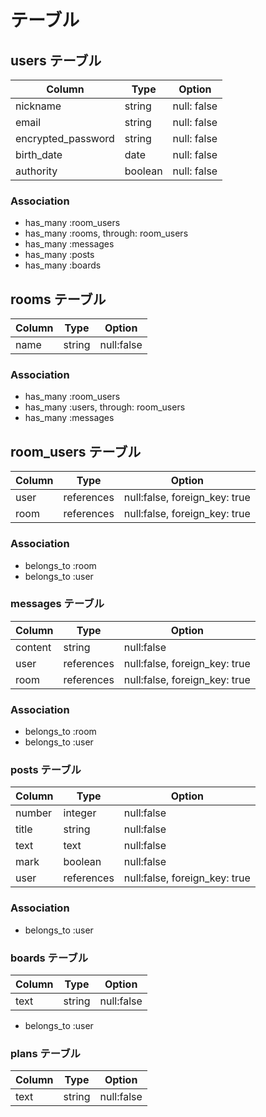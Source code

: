# テーブル

## users テーブル

| Column             | Type    | Option      |
| ------------------ | ------- | ----------- |
| nickname           | string  | null: false |
| email              | string  | null: false |
| encrypted_password | string  | null: false |
| birth_date         | date    | null: false |
| authority          | boolean | null: false |

### Association

- has_many :room_users
- has_many :rooms, through: room_users
- has_many :messages
- has_many :posts
- has_many :boards

## rooms テーブル

| Column | Type   | Option       |
| ------ | ------ | ------------ |
| name   | string | null:false   |

### Association

- has_many :room_users
- has_many :users, through: room_users
- has_many :messages

## room_users テーブル

| Column | Type       | Option                        |
| ------ | ---------- | ----------------------------- |
| user   | references | null:false, foreign_key: true |
| room   | references | null:false, foreign_key: true |

### Association

- belongs_to :room
- belongs_to :user

### messages テーブル

| Column  | Type       | Option                        |
| ------- | ---------- | ----------------------------- |
| content | string     | null:false                    |
| user    | references | null:false, foreign_key: true |
| room    | references | null:false, foreign_key: true |

### Association

- belongs_to :room
- belongs_to :user

### posts テーブル

| Column | Type       | Option                        |
| ------ | ---------- | ----------------------------- |
| number | integer    | null:false                    |
| title  | string     | null:false                    |
| text   | text       | null:false                    |
| mark   | boolean    | null:false                    |
| user   | references | null:false, foreign_key: true |

### Association

- belongs_to :user

### boards テーブル

| Column | Type   | Option       |
| ------ | ------ | ------------ |
| text   | string | null:false   |

- belongs_to :user

### plans テーブル

| Column | Type   | Option       |
| ------ | ------ | ------------ |
| text   | string | null:false   |
